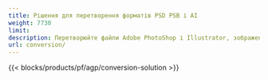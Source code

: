 ```yaml
---
title: Рішення для перетворення форматів PSD PSB і AI
weight: 7730
limit: 
description: Перетворюйте файли Adobe PhotoShop і Illustrator, зображення та інші формати
url: conversion/
---
```


{{< blocks/products/pf/agp/conversion-solution >}} 

